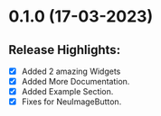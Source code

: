# 0.1.0 (17-03-2023)
## Release Highlights:
- [x] Added 2 amazing Widgets
- [x] Added More Documentation.
- [x] Added Example Section.
- [x] Fixes for NeuImageButton.
